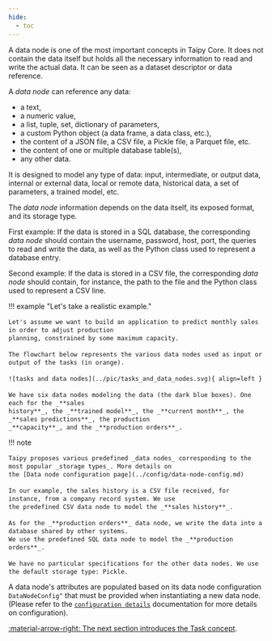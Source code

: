 ```yaml
---
hide:
  - toc
---
```


A data node is one of the most important concepts in Taipy Core. It does not contain the data itself but holds all
the necessary information to read and write the actual data. It can be seen as a dataset descriptor or data reference.

A _data node_ can reference any data:

- a text,
- a numeric value,
- a list, tuple, set, dictionary of parameters,
- a custom Python object (a data frame, a data class, etc.),
- the content of a JSON file, a CSV file, a Pickle file, a Parquet file, etc.
- the content of one or multiple database table(s),
- any other data.

It is designed to model any type of data: input, intermediate, or output data, internal or external data, local or
remote data, historical data, a set of parameters, a trained model, etc.

The _data node_ information depends on the data itself, its exposed format, and its storage type.

First example: If the data is stored in a SQL database, the corresponding _data node_ should contain the username,
password, host, port, the queries to read and write the data, as well as the Python class used to represent a
database entry.

Second example: If the data is stored in a CSV file, the corresponding _data node_ should contain, for instance, the
path to the file and the Python class used to represent a CSV line.

!!! example "Let's take a realistic example."

    Let's assume we want to build an application to predict monthly sales in order to adjust production
    planning, constrained by some maximum capacity.

    The flowchart below represents the various data nodes used as input or output of the tasks (in orange).

    ![tasks and data nodes](../pic/tasks_and_data_nodes.svg){ align=left }

    We have six data nodes modeling the data (the dark blue boxes). One each for the _**sales
    history**_, the _**trained model**_, the _**current month**_, the _**sales predictions**_, the production
    _**capacity**_, and the _**production orders**_.

!!! note

    Taipy proposes various predefined _data nodes_ corresponding to the most popular _storage types_. More details on
    the [Data node configuration page](../config/data-node-config.md)

    In our example, the sales history is a CSV file received, for instance, from a company record system. We use
    the predefined CSV data node to model the _**sales history**_.

    As for the _**production orders**_ data node, we write the data into a database shared by other systems.
    We use the predefined SQL data node to model the _**production orders**_.

    We have no particular specifications for the other data nodes. We use the default storage type: Pickle.

A data node's attributes are populated based on its data node configuration `DataNodeConfig^` that must be
provided when instantiating a new data node. (Please refer to the
[`configuration details`](../config/data-node-config.md) documentation for more
details on configuration).

[:material-arrow-right: The next section introduces the Task concept](task.md).
